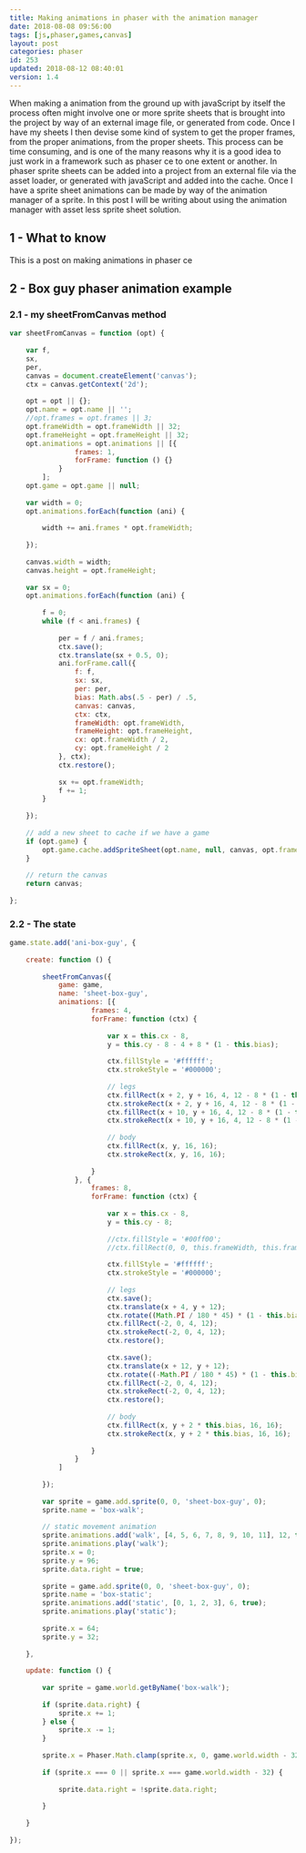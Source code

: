 ```yaml
---
title: Making animations in phaser with the animation manager
date: 2018-08-08 09:56:00
tags: [js,phaser,games,canvas]
layout: post
categories: phaser
id: 253
updated: 2018-08-12 08:40:01
version: 1.4
---
```


When making a animation from the ground up with javaScript by itself the process often might involve one or more sprite sheets that is brought into the project by way of an external image file, or generated from code. Once I have my sheets I then devise some kind of system to get the proper frames, from the proper animations, from the proper sheets. This process can be time consuming, and is one of the many reasons why it is a good idea to just work in a framework such as phaser ce to one extent or another. In phaser sprite sheets can be added into a project from an external file via the asset loader, or generated with javaScript and added into the cache. Once I have a sprite sheet animations can be made by way of the animation manager of a sprite. In this post I will be writing about using the animation manager with asset less sprite sheet solution.

<!-- more -->

## 1 - What to know

This is a post on making animations in phaser ce

## 2 - Box guy phaser animation example


### 2.1 - my sheetFromCanvas method

```js
var sheetFromCanvas = function (opt) {
 
    var f,
    sx,
    per,
    canvas = document.createElement('canvas');
    ctx = canvas.getContext('2d');
 
    opt = opt || {};
    opt.name = opt.name || '';
    //opt.frames = opt.frames || 3;
    opt.frameWidth = opt.frameWidth || 32;
    opt.frameHeight = opt.frameHeight || 32;
    opt.animations = opt.animations || [{
                frames: 1,
                forFrame: function () {}
            }
        ];
    opt.game = opt.game || null;
 
    var width = 0;
    opt.animations.forEach(function (ani) {
 
        width += ani.frames * opt.frameWidth;
 
    });
 
    canvas.width = width;
    canvas.height = opt.frameHeight;
 
    var sx = 0;
    opt.animations.forEach(function (ani) {
 
        f = 0;
        while (f < ani.frames) {
 
            per = f / ani.frames;
            ctx.save();
            ctx.translate(sx + 0.5, 0);
            ani.forFrame.call({
                f: f,
                sx: sx,
                per: per,
                bias: Math.abs(.5 - per) / .5,
                canvas: canvas,
                ctx: ctx,
                frameWidth: opt.frameWidth,
                frameHeight: opt.frameHeight,
                cx: opt.frameWidth / 2,
                cy: opt.frameHeight / 2
            }, ctx);
            ctx.restore();
 
            sx += opt.frameWidth;
            f += 1;
        }
 
    });
 
    // add a new sheet to cache if we have a game
    if (opt.game) {
        opt.game.cache.addSpriteSheet(opt.name, null, canvas, opt.frameWidth, opt.frameHeight, opt.frames, 0, 0);
    }
 
    // return the canvas
    return canvas;
 
};
```

### 2.2 - The state

```js
game.state.add('ani-box-guy', {
 
    create: function () {
 
        sheetFromCanvas({
            game: game,
            name: 'sheet-box-guy',
            animations: [{
                    frames: 4,
                    forFrame: function (ctx) {
 
                        var x = this.cx - 8,
                        y = this.cy - 8 - 4 + 8 * (1 - this.bias);
 
                        ctx.fillStyle = '#ffffff';
                        ctx.strokeStyle = '#000000';
 
                        // legs
                        ctx.fillRect(x + 2, y + 16, 4, 12 - 8 * (1 - this.bias));
                        ctx.strokeRect(x + 2, y + 16, 4, 12 - 8 * (1 - this.bias));
                        ctx.fillRect(x + 10, y + 16, 4, 12 - 8 * (1 - this.bias));
                        ctx.strokeRect(x + 10, y + 16, 4, 12 - 8 * (1 - this.bias));
 
                        // body
                        ctx.fillRect(x, y, 16, 16);
                        ctx.strokeRect(x, y, 16, 16);
 
                    }
                }, {
                    frames: 8,
                    forFrame: function (ctx) {
 
                        var x = this.cx - 8,
                        y = this.cy - 8;
 
                        //ctx.fillStyle = '#00ff00';
                        //ctx.fillRect(0, 0, this.frameWidth, this.frameHeight);
 
                        ctx.fillStyle = '#ffffff';
                        ctx.strokeStyle = '#000000';
 
                        // legs
                        ctx.save();
                        ctx.translate(x + 4, y + 12);
                        ctx.rotate((Math.PI / 180 * 45) * (1 - this.bias));
                        ctx.fillRect(-2, 0, 4, 12);
                        ctx.strokeRect(-2, 0, 4, 12);
                        ctx.restore();
 
                        ctx.save();
                        ctx.translate(x + 12, y + 12);
                        ctx.rotate((-Math.PI / 180 * 45) * (1 - this.bias));
                        ctx.fillRect(-2, 0, 4, 12);
                        ctx.strokeRect(-2, 0, 4, 12);
                        ctx.restore();
 
                        // body
                        ctx.fillRect(x, y + 2 * this.bias, 16, 16);
                        ctx.strokeRect(x, y + 2 * this.bias, 16, 16);
 
                    }
                }
            ]
 
        });
 
        var sprite = game.add.sprite(0, 0, 'sheet-box-guy', 0);
        sprite.name = 'box-walk';
 
        // static movement animation
        sprite.animations.add('walk', [4, 5, 6, 7, 8, 9, 10, 11], 12, true);
        sprite.animations.play('walk');
        sprite.x = 0;
        sprite.y = 96;
        sprite.data.right = true;
 
        sprite = game.add.sprite(0, 0, 'sheet-box-guy', 0);
        sprite.name = 'box-static';
        sprite.animations.add('static', [0, 1, 2, 3], 6, true);
        sprite.animations.play('static');
 
        sprite.x = 64;
        sprite.y = 32;
 
    },
 
    update: function () {
 
        var sprite = game.world.getByName('box-walk');
 
        if (sprite.data.right) {
            sprite.x += 1;
        } else {
            sprite.x -= 1;
        }
 
        sprite.x = Phaser.Math.clamp(sprite.x, 0, game.world.width - 32);
 
        if (sprite.x === 0 || sprite.x === game.world.width - 32) {
 
            sprite.data.right = !sprite.data.right;
 
        }
 
    }
 
});
```